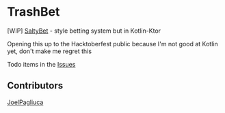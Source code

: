 # TrashBet
[WIP] [SaltyBet](https://www.saltybet.com/) - style betting system but in Kotlin-Ktor

Opening this up to the Hacktoberfest public because I'm not good at Kotlin yet, don't make me regret this

Todo items in the [Issues](https://github.com/JoelPagliuca/trashbet/issues)

## Contributors
[JoelPagliuca](https://github.com/JoelPagliuca)